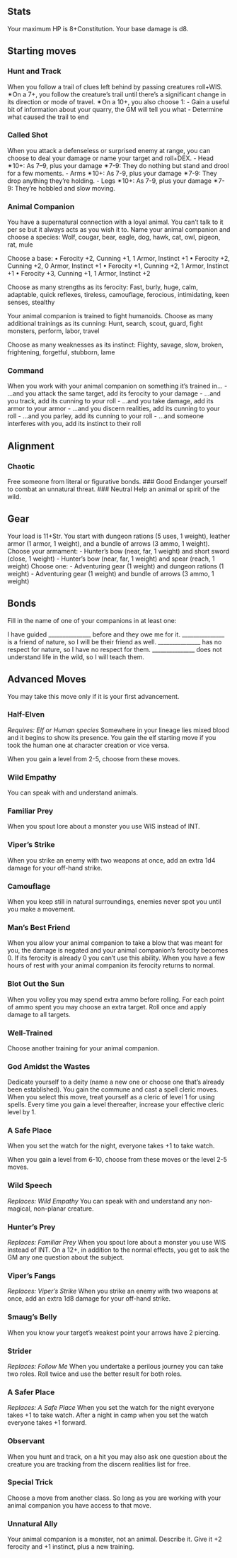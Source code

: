 <h2 id="stats">Stats</h2>
<p>Your maximum HP is 8+Constitution. Your base damage is d8.</p>
<h2 id="starting-moves">Starting moves</h2>
<h3 id="hunt-and-track">Hunt and Track</h3>
<p>When you follow a trail of clues left behind by passing creatures roll+WIS. ✴On a 7+, you follow the creature’s trail until there’s a significant change in its direction or mode of travel. ✴On a 10+, you also choose 1: - Gain a useful bit of information about your quarry, the GM will tell you what - Determine what caused the trail to end</p>
<h3 id="called-shot">Called Shot</h3>
<p>When you attack a defenseless or surprised enemy at range, you can choose to deal your damage or name your target and roll+DEX. - Head ✴10+: As 7–9, plus your damage ✴7-9: They do nothing but stand and drool for a few moments. - Arms ✴10+: As 7-9, plus your damage ✴7-9: They drop anything they’re holding. - Legs ✴10+: As 7-9, plus your damage ✴7-9: They’re hobbled and slow moving.</p>
<h3 id="animal-companion">Animal Companion</h3>
<p>You have a supernatural connection with a loyal animal. You can’t talk to it per se but it always acts as you wish it to. Name your animal companion and choose a species: Wolf, cougar, bear, eagle, dog, hawk, cat, owl, pigeon, rat, mule</p>
<p>Choose a base: • Ferocity +2, Cunning +1, 1 Armor, Instinct +1 • Ferocity +2, Cunning +2, 0 Armor, Instinct +1 • Ferocity +1, Cunning +2, 1 Armor, Instinct +1 • Ferocity +3, Cunning +1, 1 Armor, Instinct +2</p>
<p>Choose as many strengths as its ferocity: Fast, burly, huge, calm, adaptable, quick reflexes, tireless, camouflage, ferocious, intimidating, keen senses, stealthy</p>
<p>Your animal companion is trained to fight humanoids. Choose as many additional trainings as its cunning: Hunt, search, scout, guard, fight monsters, perform, labor, travel</p>
<p>Choose as many weaknesses as its instinct: Flighty, savage, slow, broken, frightening, forgetful, stubborn, lame</p>
<h3 id="command">Command</h3>
<p>When you work with your animal companion on something it’s trained in… - …and you attack the same target, add its ferocity to your damage - …and you track, add its cunning to your roll - …and you take damage, add its armor to your armor - …and you discern realities, add its cunning to your roll - …and you parley, add its cunning to your roll - …and someone interferes with you, add its instinct to their roll</p>
<h2 id="alignment">Alignment</h2>
<h3 id="chaotic">Chaotic</h3>
<p>Free someone from literal or figurative bonds. ### Good Endanger yourself to combat an unnatural threat. ### Neutral Help an animal or spirit of the wild.</p>
<h2 id="gear">Gear</h2>
<p>Your load is 11+Str. You start with dungeon rations (5 uses, 1 weight), leather armor (1 armor, 1 weight), and a bundle of arrows (3 ammo, 1 weight). Choose your armament: - Hunter’s bow (near, far, 1 weight) and short sword (close, 1 weight) - Hunter’s bow (near, far, 1 weight) and spear (reach, 1 weight) Choose one: - Adventuring gear (1 weight) and dungeon rations (1 weight) - Adventuring gear (1 weight) and bundle of arrows (3 ammo, 1 weight)</p>
<h2 id="bonds">Bonds</h2>
<p>Fill in the name of one of your companions in at least one:</p>
<p>I have guided _______________ before and they owe me for it. _______________ is a friend of nature, so I will be their friend as well. _______________ has no respect for nature, so I have no respect for them. _______________ does not understand life in the wild, so I will teach them.</p>
<h2 id="advanced-moves">Advanced Moves</h2>
<p>You may take this move only if it is your first advancement.</p>
<h3 id="half-elven">Half-Elven</h3>
<p><em>Requires: Elf or Human species</em> Somewhere in your lineage lies mixed blood and it begins to show its presence. You gain the elf starting move if you took the human one at character creation or vice versa.</p>
<p>When you gain a level from 2-5, choose from these moves.</p>
<h3 id="wild-empathy">Wild Empathy</h3>
<p>You can speak with and understand animals.</p>
<h3 id="familiar-prey">Familiar Prey</h3>
<p>When you spout lore about a monster you use WIS instead of INT.</p>
<h3 id="vipers-strike">Viper’s Strike</h3>
<p>When you strike an enemy with two weapons at once, add an extra 1d4 damage for your off-hand strike.</p>
<h3 id="camouflage">Camouflage</h3>
<p>When you keep still in natural surroundings, enemies never spot you until you make a movement.</p>
<h3 id="mans-best-friend">Man’s Best Friend</h3>
<p>When you allow your animal companion to take a blow that was meant for you, the damage is negated and your animal companion’s ferocity becomes 0. If its ferocity is already 0 you can’t use this ability. When you have a few hours of rest with your animal companion its ferocity returns to normal.</p>
<h3 id="blot-out-the-sun">Blot Out the Sun</h3>
<p>When you volley you may spend extra ammo before rolling. For each point of ammo spent you may choose an extra target. Roll once and apply damage to all targets.</p>
<h3 id="well-trained">Well-Trained</h3>
<p>Choose another training for your animal companion.</p>
<h3 id="god-amidst-the-wastes">God Amidst the Wastes</h3>
<p>Dedicate yourself to a deity (name a new one or choose one that’s already been established). You gain the commune and cast a spell cleric moves. When you select this move, treat yourself as a cleric of level 1 for using spells. Every time you gain a level thereafter, increase your effective cleric level by 1.</p>
<h3 id="a-safe-place">A Safe Place</h3>
<p>When you set the watch for the night, everyone takes +1 to take watch.</p>
<p>When you gain a level from 6-10, choose from these moves or the level 2-5 moves.</p>
<h3 id="wild-speech">Wild Speech</h3>
<p><em>Replaces: Wild Empathy</em> You can speak with and understand any non-magical, non-planar creature.</p>
<h3 id="hunters-prey">Hunter’s Prey</h3>
<p><em>Replaces: Familiar Prey</em> When you spout lore about a monster you use WIS instead of INT. On a 12+, in addition to the normal effects, you get to ask the GM any one question about the subject.</p>
<h3 id="vipers-fangs">Viper’s Fangs</h3>
<p><em>Replaces: Viper’s Strike</em> When you strike an enemy with two weapons at once, add an extra 1d8 damage for your off-hand strike.</p>
<h3 id="smaugs-belly">Smaug’s Belly</h3>
<p>When you know your target’s weakest point your arrows have 2 piercing.</p>
<h3 id="strider">Strider</h3>
<p><em>Replaces: Follow Me</em> When you undertake a perilous journey you can take two roles. Roll twice and use the better result for both roles.</p>
<h3 id="a-safer-place">A Safer Place</h3>
<p><em>Replaces: A Safe Place</em> When you set the watch for the night everyone takes +1 to take watch. After a night in camp when you set the watch everyone takes +1 forward.</p>
<h3 id="observant">Observant</h3>
<p>When you hunt and track, on a hit you may also ask one question about the creature you are tracking from the discern realities list for free.</p>
<h3 id="special-trick">Special Trick</h3>
<p>Choose a move from another class. So long as you are working with your animal companion you have access to that move.</p>
<h3 id="unnatural-ally">Unnatural Ally</h3>
<p>Your animal companion is a monster, not an animal. Describe it. Give it +2 ferocity and +1 instinct, plus a new training.</p>
